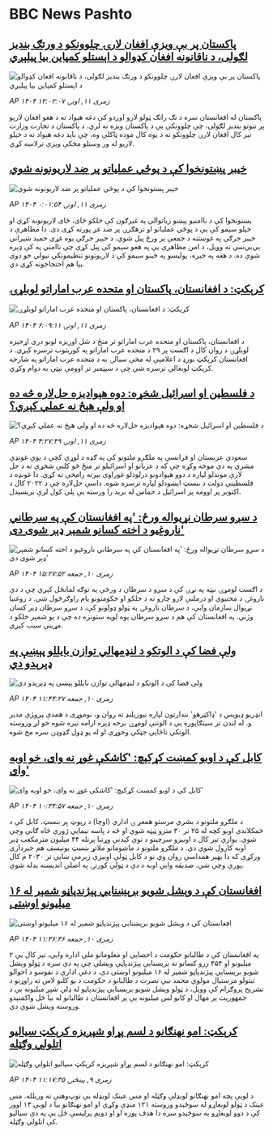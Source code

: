 # BBC News Pashto## [پاکستان پر بې ویزې افغان لارۍ چلوونکو د ورتګ بندیز لګولی، د ناقانونه افغان کډوالو د اېستلو کمپاین بیا پیلېږي](https://www.bbc.com/pashto/articles/cp94x09zlr0o?at_medium=RSS&at_campaign=rss?at_campaign=githubrss)![پاکستان پر بې ویزې افغان لارۍ چلوونکو د ورتګ بندیز لګولی، د ناقانونه افغان کډوالو د اېستلو کمپاین بیا پیلېږي](https://ichef.bbci.co.uk/ace/ws/240/cpsprodpb/7a35/live/5a58b010-6f94-11f0-89ea-4d6f9851f623.png)_AP ۱۴۰۴ زمری ۱۱, اونۍ ۱۲:۰۲:۰۷_پاکستان له افغانستان سره د تګ راتګ ټولو لارو اوږدو کې دغه هېواد ته د هغو افغان لاریو پر ننوتو بندیز لګولی، چې چلوونکي یې د پاکستان ویزه نه لري.
د پاکستان د تجارت وزارت تېر کال افغان لارۍ چلوونکو ته د یوه کال موده ټاکلې وه، چې باید دغه هېواد ته د خپلو لاریو له ور وستلو مخکې ویزې ترلاسه کړي.## [خیبر پښتونخوا کې د پوځي عملیاتو پر ضد لاریونونه شوي](https://www.bbc.com/pashto/articles/crm47z27yd8o?at_medium=RSS&at_campaign=rss?at_campaign=githubrss)![خیبر پښتونخوا کې د پوځي عملیاتو پر ضد لاریونونه شوي](https://ichef.bbci.co.uk/ace/ws/240/cpsprodpb/6486/live/bd3ce9f0-6f2e-11f0-8d1e-e3c223d45e12.jpg)_AP ۱۴۰۴ زمری ۱۱, اونۍ ۰:۰۱:۵۴_پښتونخوا کې د ناامنیو پېښو زیاتوالي په غبرګون کې خلکو ځای، ځای لاریونونه کړي او خپلو سیمو کې یې د پوځي عملیاتو او ترهګرۍ پر ضد غږ پورته کړی دی. دا مظاهرې د خیبر جرګې په غوښتنه  د جمعې پر ورځ پیل شوي. د خیبر جرګې یوه غړي حمید شیراني بي‌بي‌سي ته وویل، د امن مظاهرې یې په هغو سیمو کې پیل کړې چې ناامني په کې ډېره شوې ده. د هغه په خبره، پولیسو په ځينو سیمو کې د لاریونونو تنظیمونکي نیولي خو دوی بیا هم احتجاجونه کړي دي.## [کرېکټ: د افغانستان، پاکستان او متحده عرب اماراتو لوبلړۍ](https://www.bbc.com/pashto/articles/cy40mvkej43o?at_medium=RSS&at_campaign=rss?at_campaign=githubrss)![کرېکټ: د افغانستان، پاکستان او متحده عرب اماراتو لوبلړۍ](https://ichef.bbci.co.uk/ace/ws/240/cpsprodpb/829e/live/f6769800-6f66-11f0-8dbd-f3d32ebd3327.jpg)_AP ۱۴۰۴ زمری ۱۱, اونۍ ۶:۰۹:۱۱_د افغانستان، پاکستان او متحده عرب اماراتو تر منځ د شل اوريزه لوبو دری اړخيزه لوبلړۍ د روان کال د اګست پر ۲۹ د متحده عرب اماراتو په کوربتوب ترسره کېږي. د افغانستان کرېکټ بورډ د اعلاميې له مخې سيالۍ به د متحده عرب اماراتو په شارجه کرېکټ لوبغالي ترسره شي چې د سپټمبر تر اوومې نېټې به دوام وکړي.## [د فلسطين او اسرائيل شخړه: دوه‌ هېوادیزه حل‌لاره څه ده او ولې هېڅ نه عملي کېږي؟](https://www.bbc.com/pashto/articles/cy5pkk2053xo?at_medium=RSS&at_campaign=rss?at_campaign=githubrss)![د فلسطين او اسرائيل شخړه: دوه‌ هېوادیزه حل‌لاره څه ده او ولې هېڅ نه عملي کېږي؟](https://ichef.bbci.co.uk/ace/ws/240/cpsprodpb/6b73/live/a1201280-6d6a-11f0-af20-030418be2ca5.png)_AP ۱۴۰۴ زمری ۱۱, اونۍ ۴:۲۷:۴۹_سعودي عربستان او فرانسې په ملګرو ملتونو کې په ګډه د لوړې کچې د یوې غونډې مشري په دې موخه وکړه چې که د عربانو او اسرائيلو تر منځ څو کلنې شخړې ته د حل لارې موندلو لپاره د دوو هېوادونو درلودلو غوراوی بېرته رامخې ته کړي. دا غونډه د فلسطيني دولت د بنسټ اېښودلو لپاره ترسره شوه. داسې حل‌لاره چې د ۲۰۲۲ کال د اکتوبر پر اوومه پر اسرائيل د حماس له برید را ورسته یې پلي کول لرې برېښېدل.## [د سږو سرطان نړیواله ورځ: 'په افغانستان کې په سرطاني ناروغیو د اخته کسانو شمېر ډېر شوی دی'](https://www.bbc.com/pashto/articles/c14g06rv51no?at_medium=RSS&at_campaign=rss?at_campaign=githubrss)![د سږو سرطان نړیواله ورځ: 'په افغانستان کې په سرطاني ناروغیو د اخته کسانو شمېر ډېر شوی دی'](https://ichef.bbci.co.uk/ace/ws/240/cpsprodpb/1f78/live/55840250-6eeb-11f0-8dbd-f3d32ebd3327.jpg)_AP ۱۴۰۴ زمری ۱۰, جمعه ۱۵:۲۷:۵۲_د اګست لومړۍ نېټه په نړۍ کې د سږو د سرطان د ورځې په توګه لمانځل کېږي چې د دې ناروغۍ د مخنیوي او درملنې لارو چارو ته د خلکو او حکومتونو پام راوګرځول شي.
د روغتیا نړیوال سازمان وایي، د سرطان ناروغۍ په ټولو ډولونو کې، د سږو سرطان ډېر کسان وژني. په افغانستان کې هم د سږو سرطان یوه لویه ستونزه ده چې د یو شمېر خلکو د مړینې سبب کېږي.## [ولې فضا کې د الوتکو د لنډمهالي توازن بایللو پېښې په ډېرېدو دي ](https://www.bbc.com/pashto/articles/c754wdxpp4yo?at_medium=RSS&at_campaign=rss?at_campaign=githubrss)![ولې فضا کې د الوتکو د لنډمهالي توازن بایللو پېښې په ډېرېدو دي ](https://ichef.bbci.co.uk/ace/ws/240/cpsprodpb/c128/live/1f30b620-6e15-11f0-af20-030418be2ca5.jpg)_AP ۱۴۰۴ زمری ۱۰, جمعه ۱۱:۴۴:۲۷_انډریو ډیوېس د 'ډاکټرهو' نندارتون لپاره نیوزیلنډ ته روان و، نوموړی د همدې ‍پرو‍ژې مدیر و.  له لندن تر سینګاپوره یې د الوتنې لومړۍ برخه ډېره ارامه تېره شوه خو لږ وروسته الوتکې ناڅاپې جټکې وخوړې او له یو ډول ګډوډۍ سره مخ شوه.## [کابل کې د اوبو کمښت کړکېچ: 'کاشکې غوړ نه وای، خو اوبه وای'](https://www.bbc.com/pashto/articles/c987yrwwez6o?at_medium=RSS&at_campaign=rss?at_campaign=githubrss)![کابل کې د اوبو کمښت کړکېچ: 'کاشکې غوړ نه وای، خو اوبه وای'](https://ichef.bbci.co.uk/ace/ws/240/cpsprodpb/b940/live/ea516900-6ec2-11f0-af20-030418be2ca5.jpg)_AP ۱۴۰۴ زمری ۱۰, جمعه ۱۰:۳۴:۵۷_د ملګرو ملتونو د بشري مرستو همغږ ۍ ادارې (اوچا) د رپوټ پر بنسټ، کابل کې د ځمکلاندې اوبو کچه له ۲۵ تر ۳۰ مترو ټیټه شوې او څه د پاسه نیمايي ژورې څاه ګانې وچې شوې.‌ یوازې تېر کال د اوبیزو سرچینو د نوې کيدنې وړتیا پرتله ۴۴ میلیون مترمکعب ډېر اوبه کارول شوي دي. د ملګرو ملتونو د ماشومانو ملاتړ بنسټ یونیسف هم خبرداری ورکړی که دا بهیر همداسې روان وي‌ نو د کابل ټولې اوبیزې زېرمې ښايي‌ تر ۲۰۳۰ م کال پورې وچې شي. صدیقه وايي اوبه د دې د ټولې کورنۍ په اصلي‌ اندېښنه بدله شوې.## [افغانستان کې د وېشل شویو برېښنايي پېژندپاڼو شمېر له  ۱۶ میلیونو اوښتی](https://www.bbc.com/pashto/articles/c7764mrpxe6o?at_medium=RSS&at_campaign=rss?at_campaign=githubrss)![افغانستان کې د وېشل شویو برېښنايي پېژندپاڼو شمېر له  ۱۶ میلیونو اوښتی](https://ichef.bbci.co.uk/ace/ws/240/cpsprodpb/95ce/live/2aaa5db0-6ecb-11f0-8dbd-f3d32ebd3327.jpg)_AP ۱۴۰۴ زمری ۱۰, جمعه ۱۱:۳۶:۳۶_په افغانستان کې د طالبانو حکومت د احصایي او معلوماتو ملي اداره وايي، تېر کال یې ۲ میلیونو او ۴۵۴ زرو کسانو ته برېښنايي پېژندپاڼې وېشلي چې په دې سره د ټولو وېشل شویو برېښنايي پېژندپاڼو شمېر له  ۱۶ میلیونو  اوښتی دی. 
د دغې ادارې د نفوسو د احوالو ثبتولو مرستیال مولوي محمد نبي نصرت د طالبانو د حکومت د یو کلنو لاس ته راوړنو د تشریح پروګرام کې وویل، د ټولو وېشل شویو برېښنايي پېژندپاڼو له ډلې شپږ میلیونه یې د جمهوریت پر مهال او کابو لس میلیونه یې پر افغانستان د طالبانو له بیا ځل واکمنېدو وروسته وېشل شوې دي.## [کرېکټ: امو نهنګانو د لسم پړاو شپږیزه کرېکټ سیالیو اتلولي وګټله](https://www.bbc.com/pashto/articles/cjw6l0qqge7o?at_medium=RSS&at_campaign=rss?at_campaign=githubrss)![کرېکټ: امو نهنګانو د لسم پړاو شپږیزه کرېکټ سیالیو اتلولي وګټله](https://ichef.bbci.co.uk/ace/ws/240/cpsprodpb/6300/live/4f00f3d0-6deb-11f0-a892-515a56809149.jpg)_AP ۱۴۰۴ زمری ۹, پينځنۍ ۱۱:۱۷:۳۵_د لوبې پچه امو نهنګانو لوبډلې وګټله او مس عینک لوبډله یې توپ‌وهنې ته وربلله. مس عینک د ټولو لوبغاړو له سوځېدو وروسته ۱۲۱ منډې وکړې او امو نهنګانو بیا د لوبې ۱۳ اوور کې د دوو لوبغاړو په سوځېدو سره دا هدف پوره او او دویم پرلپسې ځل یې په دې سیالیو کې اتلولي وګټله.